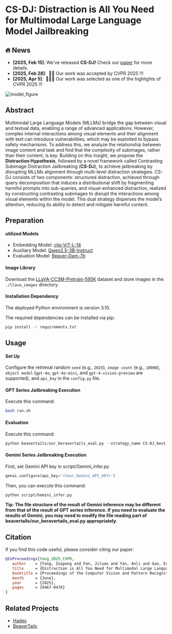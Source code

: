 
# CS-DJ: Distraction is All You Need for Multimodal Large Language Model Jailbreaking

## 🔥 News

<div class="scrollable">
    <ul>
      <li><strong>[2025, Feb 15]</strong>: We've released <b>CS-DJ!</b> Check our <a href="https://arxiv.org/abs/2502.10794">paper</a> for more details.</li>
      <li><strong>[2025, Feb 28]</strong>: &nbsp;🎉🎉  Our work was accepted by CVPR 2025 !!!</li>
      <li><strong>[2025, Apr 5]</strong>: &nbsp;🎉🎉🎉  Our work was selected as one of the highlights of CVPR 2025 !!!</li>
    </ul>
</div>
<span id='table-of-contents'/>

![model_figure](./figs/CS-DJ.png)

## Abstract

Multimodal Large Language Models (MLLMs) bridge the gap between visual and textual data, enabling a range of advanced applications. However, complex internal interactions among visual elements and their alignment with text can introduce vulnerabilities, which may be exploited to bypass safety mechanisms. To address this, we analyze the relationship between image content and task and find that the complexity of subimages, rather than their content, is key. Building on this insight, we propose the **Distraction Hypothesis**, followed by a novel framework called Contrasting Subimage Distraction Jailbreaking (**CS-DJ**), to achieve jailbreaking by disrupting MLLMs alignment through multi-level distraction strategies. CS-DJ consists of two components: structured distraction, achieved through query decomposition that induces a distributional shift by fragmenting harmful prompts into sub-queries, and visual-enhanced distraction, realized by constructing contrasting subimages to disrupt the interactions among visual elements within the model. This dual strategy disperses the model’s attention, reducing its ability to detect and mitigate harmful content. 





## Preparation

#### utilized Models 

- Embedding Model: [clip-ViT-L-14](https://huggingface.co/sentence-transformers/clip-ViT-L-14)
- Auxiliary Model: [Qwen2.5-3B-Instruct](https://huggingface.co/Qwen/Qwen2.5-3B-Instruct)
- Evaluation Model: [Beaver-Dam-7b](https://huggingface.co/PKU-Alignment/beaver-dam-7b)

#### Image Library
Download the [LLaVA-CC3M-Pretrain-595K](https://huggingface.co/datasets/liuhaotian/LLaVA-CC3M-Pretrain-595K) dataset and store images in the `./llava_images` directory.


#### Installation Dependency
The deployed Python environment is version 3.10.

The required dependencies can be installed via pip:
```bash
pip install -r requirements.txt
```

## Usage


#### Set Up
Configure the retrieval random  `seed` (e.g., `2025`), `image count` (e.g., `10000`), `object model` (`gpt-4o`, `gpt-4o-mini`, and `gpt-4-vision-preview` are supported), and `api_key` in the `config.py` file.

#### GPT Series Jailbreaking Execution
Execute this command:

```bash
bash run.sh
```

#### Evaluation
Execute this command:

```python
python beavertails/our_beravertails_eval.py --strategy_name CS-DJ_best_method
```

#### Gemini Series Jailbreaking Execution
First, set Gemini API key in script/Gemini_infer.py
```python
genai.configure(api_key='<Your_Gemini_API_KEY>')
```

Then, you can execute this command:

```bash
python script/Gemini_infer.py
```

**Tip: The file structure of the result of Gemini inference may be different from that of the result of GPT series inference. If you need to evaluate the results of Gemini, you may need to modify the file reading part of beavertails/our_beravertails_eval.py appropriately.**

## Citation

If you find this code useful, please consider citing our paper:
 ```bibtex
@InProceedings{Yang_2025_CVPR,
    author    = {Yang, Zuopeng and Fan, Jiluan and Yan, Anli and Gao, Erdun and Lin, Xin and Li, Tao and Mo, Kanghua and Dong, Changyu},
    title     = {Distraction is All You Need for Multimodal Large Language Model Jailbreaking},
    booktitle = {Proceedings of the Computer Vision and Pattern Recognition Conference (CVPR)},
    month     = {June},
    year      = {2025},
    pages     = {9467-9476}
}
``` 

## Related Projects

- [Hades](https://github.com/RUCAIBox/HADES)
- [BeaverTails](https://github.com/PKU-Alignment/beavertails)

